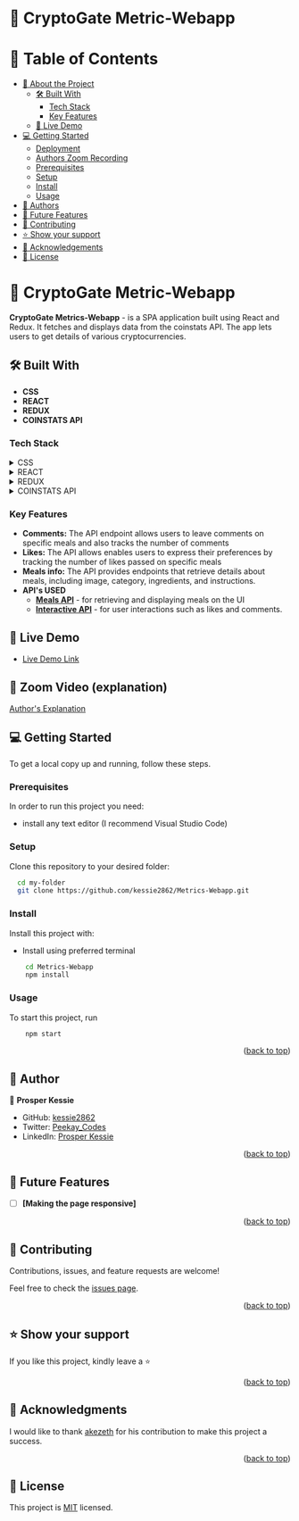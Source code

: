 # 📖 CryptoGate Metric-Webapp

# 📗 Table of Contents

- [📖 About the Project](#about-project)
  - [🛠 Built With](#built-with)
    - [Tech Stack](#tech-stack)
    - [Key Features](#key-features)
  - [🚀 Live Demo](#live-demo)
- [💻 Getting Started](#getting-started)
  - [Deployment](#live-demo)
  - [Authors Zoom Recording](#zoom)
  - [Prerequisites](#prerequisites)
  - [Setup](#setup)
  - [Install](#install)
  - [Usage](#usage)
- [👥 Authors](#authors)
- [🔭 Future Features](#future-features)
- [🤝 Contributing](#contributing)
- [⭐️ Show your support](#support)
- [🙏 Acknowledgements](#acknowledgements)
- [📝 License](#license)

# 📖 CryptoGate Metric-Webapp <a name="about-project"></a>

**CryptoGate Metrics-Webapp** - is a SPA application built using React and Redux. It fetches and displays data from the coinstats API. The app lets users to get details of various cryptocurrencies.

## 🛠 Built With <a name="built-with"></a>

- **CSS**
- **REACT**
- **REDUX**
- **COINSTATS API**

### Tech Stack <a name="tech-stack"></a>

<details>
  <summary>CSS</summary>
  <ul>
    <li><a href="https://developer.mozilla.org/en-US/docs/Web/CSS">CSS</a></li>
  </ul>
</details>

<details>
  <summary>REACT</summary>
  <ul>
    <li><a href="https://legacy.reactjs.org/docs/getting-started.html">REACT</a></li>
  </ul>
</details>

<details>
  <summary>REDUX</summary>
  <ul>
    <li><a href="https://react-redux.js.org/">REDUX</a></li>
  </ul>
</details>

<details>
  <summary>COINSTATS API</summary>
  <ul>
    <li><a href="https://documenter.getpostman.com/view/5734027/RzZ6Hzr3?version=latest#032b7e87-b11d-4d05-9f54-024cfd7e8a5c">COINSTATS API</a></li>
  </ul>
</details>

### Key Features <a name="key-features"></a>

- **Comments:** The API endpoint allows users to leave comments on specific meals and also tracks the number of comments
- **Likes:** The API allows enables users to express their preferences by tracking the number of likes passed on specific meals
- **Meals info:** The API provides endpoints that retrieve details about meals, including image, category, ingredients, and instructions.
- **API's USED**
  - **[Meals API](https://www.themealdb.com/api/json/v1/1/filter.php?c=Chicken)** - for retrieving and displaying meals on the UI
  - **[Interactive API](https://us-central1-involvement-api.cloudfunctions.net/capstoneApi/apps/9vUKLfgfPbeVlsgu5dzp)** - for user interactions such as likes and comments.

<!-- GETTING STARTED -->

<!-- LIVE DEMO LINK -->

## 🚀 Live Demo <a name="live-demo"></a>

- [Live Demo Link](https://cryptogate-metrics-webapp.netlify.app/)

## 🚀 Zoom Video (explanation) <a name="zoom"></a>

[Author's Explanation](https://www.loom.com/share/7c608a3bf20047e392b07468c5311006?sid=6c0196af-ef6b-4b73-a663-9ef3a98dad44)

## 💻 Getting Started <a name="getting-started"></a>

To get a local copy up and running, follow these steps.

### Prerequisites

In order to run this project you need:

- install any text editor (I recommend Visual Studio Code)

### Setup

Clone this repository to your desired folder:

```sh
  cd my-folder
  git clone https://github.com/kessie2862/Metrics-Webapp.git
```

### Install

Install this project with:

- Install using preferred terminal

```sh
    cd Metrics-Webapp
    npm install
```

### Usage

To start this project, run

```sh
    npm start
```

<p align="right">(<a href="#readme-top">back to top</a>)</p>
<!-- AUTHORS -->

## 👥 Author <a name="authors"></a>

👤 **Prosper Kessie**

- GitHub: [kessie2862](https://github.com/kessie2862)
- Twitter: [Peekay_Codes](https://twitter.com/Peekay_Codes)
- LinkedIn: [Prosper Kessie](https://www.linkedin.com/in/prosperkessie/)

<p align="right">(<a href="#readme-top">back to top</a>)</p>
<!-- FUTURE FEATURES -->

## 🔭 Future Features <a name="future-features"></a>

- [ ] **[Making the page responsive]**

<p align="right">(<a href="#readme-top">back to top</a>)</p>

<!-- CONTRIBUTING -->

## 🤝 Contributing <a name="contributing"></a>

Contributions, issues, and feature requests are welcome!

Feel free to check the [issues page](https://github.com/kessie2862/Space-Travelers-React-Group-Project/issues).

<p align="right">(<a href="#readme-top">back to top</a>)</p>

<!-- SUPPORT -->

## ⭐️ Show your support <a name="support"></a>

If you like this project, kindly leave a ⭐

<p align="right">(<a href="#readme-top">back to top</a>)</p>

<!-- ACKNOWLEDGEMENTS -->

## 🙏 Acknowledgments <a name="acknowledgements"></a>

I would like to thank [akezeth](https://github.com/akezeth) for his contribution to make this project a success.

<p align="right">(<a href="#readme-top">back to top</a>)</p>

<!-- LICENSE -->

## 📝 License <a name="license"></a>

This project is [MIT](https://github.com/kessie2862/Space-Travelers-React-Group-Project/blob/dev/LICENSE) licensed.
